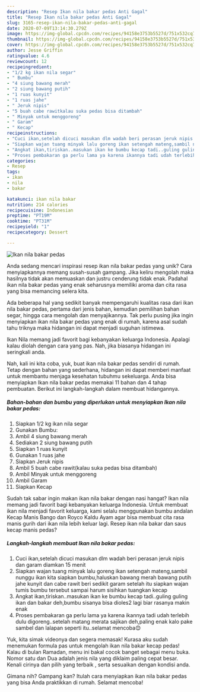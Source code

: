 ```yaml
---
description: "Resep Ikan nila bakar pedas Anti Gagal"
title: "Resep Ikan nila bakar pedas Anti Gagal"
slug: 3165-resep-ikan-nila-bakar-pedas-anti-gagal
date: 2020-07-09T13:14:30.279Z
image: https://img-global.cpcdn.com/recipes/94158e3753b5527d/751x532cq70/ikan-nila-bakar-pedas-foto-resep-utama.jpg
thumbnail: https://img-global.cpcdn.com/recipes/94158e3753b5527d/751x532cq70/ikan-nila-bakar-pedas-foto-resep-utama.jpg
cover: https://img-global.cpcdn.com/recipes/94158e3753b5527d/751x532cq70/ikan-nila-bakar-pedas-foto-resep-utama.jpg
author: Jesse Griffin
ratingvalue: 4.6
reviewcount: 12
recipeingredient:
- "1/2 kg ikan nila segar"
- " Bumbu"
- "4 siung bawang merah"
- "2 siung bawang putih"
- "1 ruas kunyit"
- "1 ruas jahe"
- " Jeruk nipis"
- "5 buah cabe rawitkalau suka pedas bisa ditambah"
- " Minyak untuk menggoreng"
- " Garam"
- " Kecap"
recipeinstructions:
- "Cuci ikan,setelah dicuci masukan dlm wadah beri perasan jeruk nipis dan garam diamkan 15 menit"
- "Siapkan wajan tuang minyak lalu goreng ikan setengah mateng,sambil nunggu ikan kita siapkan bumbu,haluskan bawang merah bawang putih jahe kunyit dan cabe rawit beri sedikit garam setelah itu siapkan wajan tumis bumbu tersebut sampai harum sisihkan tuangkan kecap"
- "Angkat ikan,tiriskan..masukan ikan ke bumbu kecap tadi..guling guling ikan dan bakar deh,bumbu sisanya bisa dioles2 lagi biar rasanya makin enak"
- "Proses pembakaran ga perlu lama ya karena ikannya tadi udah terlebih dulu digoreng..setelah matang merata sajikan deh,paling enak kalo pake sambel dan lalapan seperti itu..selamat mencoba😊"
categories:
- Resep
tags:
- ikan
- nila
- bakar

katakunci: ikan nila bakar 
nutrition: 214 calories
recipecuisine: Indonesian
preptime: "PT19M"
cooktime: "PT31M"
recipeyield: "1"
recipecategory: Dessert

---
```



![Ikan nila bakar pedas](https://img-global.cpcdn.com/recipes/94158e3753b5527d/751x532cq70/ikan-nila-bakar-pedas-foto-resep-utama.jpg)

Anda sedang mencari inspirasi resep ikan nila bakar pedas yang unik? Cara menyiapkannya memang susah-susah gampang. Jika keliru mengolah maka hasilnya tidak akan memuaskan dan justru cenderung tidak enak. Padahal ikan nila bakar pedas yang enak seharusnya memiliki aroma dan cita rasa yang bisa memancing selera kita.

Ada beberapa hal yang sedikit banyak mempengaruhi kualitas rasa dari ikan nila bakar pedas, pertama dari jenis bahan, kemudian pemilihan bahan segar, hingga cara mengolah dan menyajikannya. Tak perlu pusing jika ingin menyiapkan ikan nila bakar pedas yang enak di rumah, karena asal sudah tahu triknya maka hidangan ini dapat menjadi suguhan istimewa.

Ikan Nila memang jadi favorit bagi kebanyakan keluarga Indonesia. Apalagi kalau diolah dengan cara yang pas. Nah, jika biasanya hidangan ini seringkali anda.


Nah, kali ini kita coba, yuk, buat ikan nila bakar pedas sendiri di rumah. Tetap dengan bahan yang sederhana, hidangan ini dapat memberi manfaat untuk membantu menjaga kesehatan tubuhmu sekeluarga. Anda bisa menyiapkan Ikan nila bakar pedas memakai 11 bahan dan 4 tahap pembuatan. Berikut ini langkah-langkah dalam membuat hidangannya.

<!--inarticleads1-->

##### Bahan-bahan dan bumbu yang diperlukan untuk menyiapkan Ikan nila bakar pedas:

1. Siapkan 1/2 kg ikan nila segar
1. Gunakan  Bumbu:
1. Ambil 4 siung bawang merah
1. Sediakan 2 siung bawang putih
1. Siapkan 1 ruas kunyit
1. Gunakan 1 ruas jahe
1. Siapkan  Jeruk nipis
1. Ambil 5 buah cabe rawit(kalau suka pedas bisa ditambah)
1. Ambil  Minyak untuk menggoreng
1. Ambil  Garam
1. Siapkan  Kecap


Sudah tak sabar ingin makan ikan nila bakar dengan nasi hangat? Ikan nila memang jadi favorit bagi kebanyakan keluarga Indonesia. Untuk membuat ikan nila menjadi favorit keluarga, kami selalu menggunakan bumbu andalan Kecap Manis Bango dan Royco Kaldu Ayam agar bisa membuat cita rasa manis gurih dari ikan nila lebih keluar lagi. Resep ikan nila bakar dan saus kecap manis pedas? 

<!--inarticleads2-->

##### Langkah-langkah membuat Ikan nila bakar pedas:

1. Cuci ikan,setelah dicuci masukan dlm wadah beri perasan jeruk nipis dan garam diamkan 15 menit
1. Siapkan wajan tuang minyak lalu goreng ikan setengah mateng,sambil nunggu ikan kita siapkan bumbu,haluskan bawang merah bawang putih jahe kunyit dan cabe rawit beri sedikit garam setelah itu siapkan wajan tumis bumbu tersebut sampai harum sisihkan tuangkan kecap
1. Angkat ikan,tiriskan..masukan ikan ke bumbu kecap tadi..guling guling ikan dan bakar deh,bumbu sisanya bisa dioles2 lagi biar rasanya makin enak
1. Proses pembakaran ga perlu lama ya karena ikannya tadi udah terlebih dulu digoreng..setelah matang merata sajikan deh,paling enak kalo pake sambel dan lalapan seperti itu..selamat mencoba😊


Yuk, kita simak videonya dan segera memasak! Kurasa aku sudah menemukan formula pas untuk mengolah ikan nila bakar kecap pedas! Kalau di bulan Ramadan, menu ini bakal cocok banget sebagai menu buka. Nomor satu dan Dua adalah jenis nila yang diklaim paling cepat besar. Kenali cirinya dan pilih yang terbaik , serta sesuaikan dengan kondisi anda. 

Gimana nih? Gampang kan? Itulah cara menyiapkan ikan nila bakar pedas yang bisa Anda praktikkan di rumah. Selamat mencoba!
